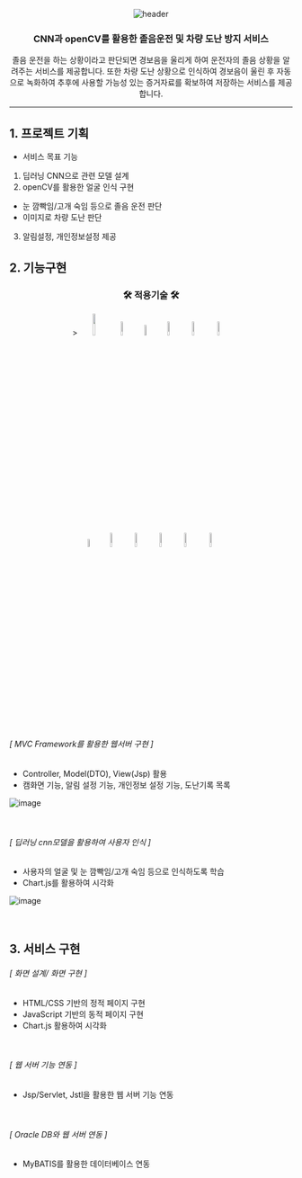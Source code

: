 <div align=center>
	
 ![header](https://capsule-render.vercel.app/api?type=rounded&color=auto&height=200&section=header&text=PROJECT02&tSize=90&animation=fadeIn&fontAlignY=38&desc=핵심융합프로젝트&descAlign=62)	
</div>
<div align=center>
	<h3>CNN과 openCV를 활용한 졸음운전 및 차량 도난 방지 서비스</h3>
	<p>졸음 운전을 하는 상황이라고 판단되면 경보음을 
  울리게 하여 운전자의 졸음 상황을 알려주는 서비스를 제공합니다. 또한  차량 도난 상황으로 인식하여 경보음이 울린 후 자동으로 녹화하여 추후에 사용할 가능성 있는 
  증거자료를 확보하여 저장하는 서비스를 제공합니다.</p>
</div>

---


## 1. 프로젝트 기획

- 서비스 목표 기능
1) 딥러닝 CNN으로 관련 모델 설계
2) openCV를 활용한 얼굴 인식 구현
- 눈 깜빡임/고개 숙임 등으로 졸음 운전 판단
- 이미지로 차량 도난 판단
3) 알림설정, 개인정보설정 제공



## 2. 기능구현

<div align=center>
	<h3>🛠 적용기술 🛠</h3>
</div>
<div align="center">>
	<img src="https://user-images.githubusercontent.com/107980487/206961031-325630c3-e778-4e98-a684-42633e900f18.png" style="width:10%"/>
	<img src="https://user-images.githubusercontent.com/107980487/206976089-10aabcc1-f9fa-4487-9d03-c674b32a0531.png" style="width:8%"/>
	<img src="https://user-images.githubusercontent.com/107980487/206961162-e35c3906-0a3b-4386-b0ca-c684c3a2254f.png" style="width:7%"/>
	<img src="https://user-images.githubusercontent.com/107980487/206975211-f13aa33a-e450-45d9-866f-4f3ff3cc7b1c.png" style="width:8%"/>
	<img src="https://user-images.githubusercontent.com/107980487/206975440-0d8ada75-3b92-40ab-8a1b-88afc17fc830.png" style="width:8%"/>
	<img src="https://user-images.githubusercontent.com/107980487/206975814-ceac7759-ee4b-4c09-afc6-d4d9c95f3467.png" style="width:8%"/>
	<br>
	<img src="https://user-images.githubusercontent.com/107980487/206961179-5dbbb9f8-b4dd-41db-92e1-97e147072933.png" style="width:6%"/>
  	<img src="https://user-images.githubusercontent.com/107980487/206961199-736f57c8-be75-4ca6-8cd3-2ab6e7dcee08.png" style="width:8%"/>
  	<img src="https://user-images.githubusercontent.com/107980487/206961252-f744a9d7-e855-4055-96b1-6abaa1bb5085.png" style="width:8%"/>
	<img src="https://user-images.githubusercontent.com/107980487/206961273-62a2979c-8731-4ce7-856a-4cf16d1752de.png" style="width:8%"/>
	<img src="https://user-images.githubusercontent.com/107980487/206974360-16c5b6ab-ae8d-4cc1-b575-7997db3fd8e6.png" style="width:8%"/>
	<img src="https://user-images.githubusercontent.com/107980487/206974814-a0b86e7d-310b-4162-9fde-34a5639d98cf.png" style="width:8%"/>
 
</div>
<br><br>

###### [ MVC Framework를 활용한 웹서버 구현 ]

- Controller, Model(DTO), View(Jsp) 활용
- 캠화면 기능, 알림 설정 기능, 개인정보 설정 기능, 도난기록 목록

![image](https://user-images.githubusercontent.com/107980487/206982215-81951fe9-ca94-4593-be9d-a0d85f7e28d2.png)

<br>

###### [ 딥러닝 cnn모델을 활용하여 사용자 인식 ]
- 사용자의 얼굴 및 눈 깜빡임/고개 숙임 등으로 인식하도록 학습
- Chart.js를 활용하여 시각화

![image](https://user-images.githubusercontent.com/107980487/206963941-7f2666bc-fe24-46f1-812d-b41024389fa6.png)

<br>

## 3. 서비스 구현

###### [ 화면 설계/ 화면 구현 ]
- HTML/CSS 기반의 정적 페이지 구현
- JavaScript 기반의 동적 페이지 구현
- Chart.js 활용하여 시각화
<br>

###### [ 웹 서버 기능 연동 ]
- Jsp/Servlet, Jstl을 활용한 웹 서버 기능 연동
<br>

###### [ Oracle DB와 웹 서버 연동 ]
- MyBATIS를 활용한 데이터베이스 연동


